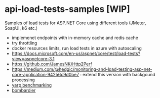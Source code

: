 # api-load-tests-samples [WIP]

Samples of load tests for ASP.NET Core using different tools (JMeter, SoapUI, k6 etc.)

- implemenet endpoints with in-memory cache and redis cache
- try throttling
- docker resources limits, run load tests in azure with autoscaling
- https://docs.microsoft.com/en-us/aspnet/core/test/load-tests?view=aspnetcore-3.1
- https://github.com/JamesNK/Http2Perf
- https://medium.com/@hedgic/monitoring-and-load-testing-asp-net-core-application-94256c9d0be7 : extend this version with backgound processing
- [yarp benchmarking](https://github.com/microsoft/reverse-proxy/tree/master/samples/BenchmarkApp)
- [bombardier](https://github.com/codesenberg/bombardier)
